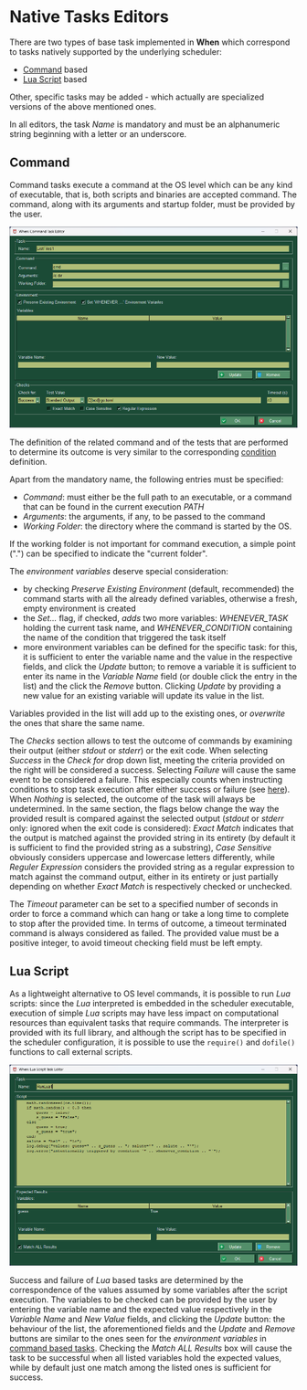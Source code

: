 # Native Tasks Editors

There are two types of base task implemented in **When** which correspond to tasks natively supported by the underlying scheduler:

* [Command](#command) based
* [Lua Script](#lua-script) based

Other, specific tasks may be added - which actually are specialized versions of the above mentioned ones.

In all editors, the task _Name_ is mandatory and must be an alphanumeric string beginning with a letter or an underscore.


## Command

Command tasks execute a command at the OS level which can be any kind of executable, that is, both scripts and binaries are accepted command. The command, along with its arguments and startup folder, must be provided by the user.

![WhenTaskCommand](graphics/when-task-command.png)

The definition of the related command and of the tests that are performed to determine its outcome is very similar to the corresponding [condition](cond_actionrelated.md#command) definition.

Apart from the mandatory name, the following entries must be specified:

* _Command_: must either be the full path to an executable, or a command that can be found in the current execution _PATH_
* _Arguments_: the arguments, if any, to be passed to the command
* _Working Folder_: the directory where the command is started by the OS.

If the working folder is not important for command execution, a simple point (".") can be specified to indicate the "current folder".

The _environment variables_ deserve special consideration:

* by checking _Preserve Existing Environment_ (default, recommended) the command starts with all the already defined variables, otherwise a fresh, empty environment is created
* the _Set..._ flag, if checked, _adds_ two more variables: _WHENEVER_TASK_ holding the current task name, and _WHENEVER_CONDITION_ containing the name of the condition that triggered the task itself
* more environment variables can be defined for the specific task: for this, it is sufficient to enter the variable name and the value in the respective fields, and click the _Update_ button; to remove a variable it is sufficient to enter its name in the _Variable Name_ field (or double click the entry in the list) and the click the _Remove_ button. Clicking _Update_ by providing a new value for an existing variable will update its value in the list.

Variables provided in the list will add up to the existing ones, or _overwrite_ the ones that share the same name.

The _Checks_ section allows to test the outcome of commands by examining their output (either _stdout_ or _stderr_) or the exit code. When selecting _Success_ in the _Check for_ drop down list, meeting the criteria provided on the right will be considered a success. Selecting _Failure_ will cause the same event to be considered a failure. This especially counts when instructing conditions to stop task execution after either success or failure (see [here](conditions.md)). When _Nothing_ is selected, the outcome of the task will always be undetermined. In the same section, the flags below change the way the provided result is compared against the selected output (_stdout_ or _stderr_ only: ignored when the exit code is considered): _Exact Match_ indicates that the output is matched against the provided string in its entirety (by default it is sufficient to find the provided string as a substring), _Case Sensitive_ obviously considers uppercase and lowercase letters differently, while _Reguler Expression_ considers the provided string as a regular expression to match against the command output, either in its entirety or just partially depending on whether _Exact Match_ is respectively checked or unchecked.

The _Timeout_ parameter can be set to a specified number of seconds in order to force a command which can hang or take a long time to complete to stop after the provided time. In terms of outcome, a timeout terminated command is always considered as failed. The provided value must be a positive integer, to avoid timeout checking field must be left empty.


## Lua Script

As a lightweight alternative to OS level commands, it is possible to run _Lua_ scripts: since the _Lua_ interpreted is embedded in the scheduler executable, execution of simple _Lua_ scripts may have less impact on computational resources than equivalent tasks that require commands. The interpreter is provided with its full library, and although the script has to be specified in the scheduler configuration, it is possible to use the `require()` and `dofile()` functions to call external scripts.

![WhenTaskLua](graphics/when-task-lua.png)

Success and failure of _Lua_ based tasks are determined by the correspondence of the values assumed by some variables after the script execution. The variables to be checked can be provided by the user by entering the variable name and the expected value respectively in the _Variable Name_ and _New Value_ fields, and clicking the _Update_ button: the behaviour of the list, the aforementioned fields and the _Update_ and _Remove_ buttons are similar to the ones seen for the _environment variables_ in [command based tasks](#command). Checking the _Match ALL Results_ box will cause the task to be successful when all listed variables hold the expected values, while by default just one match among the listed ones is sufficient for success.
